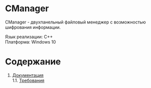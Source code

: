 ﻿# CManager
CManager - двухпанельный файловый менеджер с возможностью шифрования информации.

Язык реализации: C++  
Платформа: Windows 10  

# Содержание
 1. [Документация](https://github.com/Egor-Ananko-650503/CManager/tree/master/docs)  
	 1.1. [Требования](https://github.com/Egor-Ananko-650503/CManager/blob/master/docs/requirements/SRS.md)  
	 
